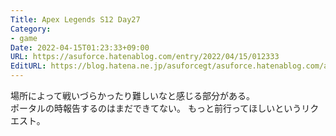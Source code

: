 ```yaml
---
Title: Apex Legends S12 Day27
Category:
- game
Date: 2022-04-15T01:23:33+09:00
URL: https://asuforce.hatenablog.com/entry/2022/04/15/012333
EditURL: https://blog.hatena.ne.jp/asuforcegt/asuforce.hatenablog.com/atom/entry/13574176438082999526
---
```


場所によって戦いづらかったり難しいなと感じる部分がある。  
ポータルの時報告するのはまだできてない。
もっと前行ってほしいというリクエスト。
